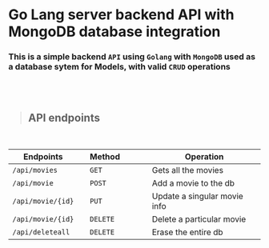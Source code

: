 # Go Lang server backend API with MongoDB database integration

### This is a simple backend `API` using `Golang` with `MongoDB` used as a database sytem for Models, with valid `CRUD` operations

</br></br>

> ## API endpoints

</br>

| Endpoints         |     | Method   |     |     |     | Operation                    |
| ----------------- | --- | -------- | --- | --- | --- | ---------------------------- |
| `/api/movies`     |     | `GET`    |     |     |     | Gets all the movies          |
| `/api/movie`      |     | `POST`   |     |     |     | Add a movie to the db        |
| `/api/movie/{id}` |     | `PUT`    |     |     |     | Update a singular movie info |
| `/api/movie/{id}` |     | `DELETE` |     |     |     | Delete a particular movie    |
| `/api/deleteall`  |     | `DELETE` |     |     |     | Erase the entire db          |
